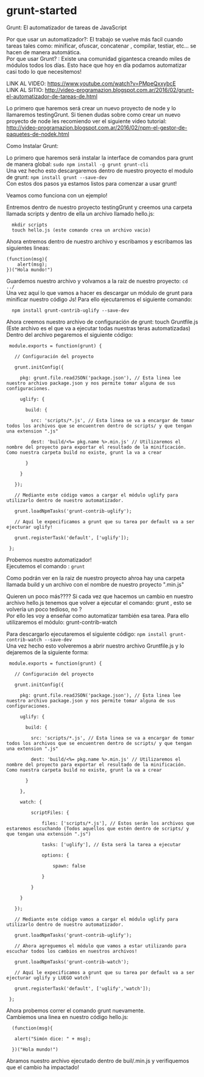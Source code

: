 # grunt-started
Grunt: El automatizador de tareas de JavaScript<br />

Por que usar un automatizador?: El trabajo se vuelve más facil cuando tareas tales como: minificar, ofuscar, concatenar , compilar, testiar, etc... se hacen de manera automática. <br />
Por que usar Grunt? : Existe una comunidad gigantesca creando miles de módulos todos los días. Esto hace que hoy en día podamos automatizar casi todo lo que necesitemos!<br />

LINK AL VIDEO: https://www.youtube.com/watch?v=PMpeQxxybcE <br />
LINK AL SITIO: http://video-programazion.blogspot.com.ar/2016/02/grunt-el-automatizador-de-tareas-de.html <br />

Lo primero que haremos será crear un nuevo proyecto de node y lo llamaremos testingGrunt. Si tienen dudas sobre como crear un nuevo proyecto de node les recomiendo ver el siguiente video tutorial: http://video-programazion.blogspot.com.ar/2016/02/npm-el-gestor-de-paquetes-de-nodek.html<br />

Como Instalar Grunt: <br />

 Lo primero que haremos será instalar la interface de comandos para grunt de manera global: ```sudo npm install -g grunt grunt-cli```<br />
 Una vez hecho esto descargaremos dentro de nuestro proyecto el modulo de grunt: ```npm install grunt --save-dev```<br />
 Con estos dos pasos ya estamos listos para comenzar a usar grunt!<br />


Veamos como funciona con un ejemplo!<br />

 Entremos dentro de nuestro proyecto testingGrunt y creemos una carpeta llamada scripts y dentro de ella un archivo llamado hello.js:<br />
```
  mkdir scripts
  touch hello.js (este comando crea un archivo vacio)
  ```

 Ahora entremos dentro de nuestro archivo y escribamos y escribamos las siguientes lineas:<br />
```
(function(msg){
    alert(msg);
})("Hola mundo!")
```

 Guardemos nuestro archivo y volvamos a la raiz de nuestro proyecto: ```cd ../```<br />
 Una vez aquí lo que vamos a hacer es descargar un módulo de grunt para minificar nuestro código Js! Para ello ejecutaremos el siguiente comando:<br />
```
  npm install grunt-contrib-uglify --save-dev
```
 Ahora creemos nuestro archivo de configuración de grunt: touch Gruntfile.js (Este archivo es el que va a ejecutar todas nuestras teras automatizadas)
 Dentro del archivo pegaremos el siguiente código:<br />

```
 module.exports = function(grunt) {

   // Configuración del proyecto

   grunt.initConfig({

     pkg: grunt.file.readJSON('package.json'), // Esta linea lee nuestro archivo package.json y nos permite tomar alguna de sus configuraciones.

     uglify: {

       build: {

         src: 'scripts/*.js', // Esta linea se va a encargar de tomar todos los archivos que se encuentren dentro de scripts/ y que tengan una extension ".js"

         dest: 'build/<%= pkg.name %>.min.js' // Utilizaremos el nombre del proyecto para exportar el resultado de la minificación. Como nuestra carpeta build no existe, grunt la va a crear

       }

     }

   });

   // Mediante este código vamos a cargar el módulo uglify para utilizarlo dentro de nuestro automatizador.

   grunt.loadNpmTasks('grunt-contrib-uglify');

   // Aquí le expecificamos a grunt que su tarea por default va a ser ejecturar uglify!

   grunt.registerTask('default', ['uglify']);

 };
```



Probemos nuestro automatizador!<br />
Ejecutemos el comando : ```grunt```<br />


Como podrán ver en la raiz de nuestro proyecto ahroa hay una carpeta llamada build y un archivo con el nombre de nuestro proyecto ".min.js"<br />

Quieren un poco más????
 Si cada vez que hacemos un cambio en nuestro archivo hello.js tenemos que volver a ejecutar el comando: grunt , esto se volvería un poco tedioso, no ?<br />
 Por ello les voy a enseñar como automatizar también esa tarea. Para ello utilizaremos el módulo: grunt-contrib-watch<br />

 Para descargarlo ejecutaremos el siguiente código: ```npm install grunt-contrib-watch --save-dev```<br />
 Una vez hecho esto volveremos a abrir nuestro archivo Gruntfile.js y lo dejaremos de la siguiente forma:<br />


```
 module.exports = function(grunt) {

   // Configuración del proyecto

   grunt.initConfig({

     pkg: grunt.file.readJSON('package.json'), // Esta linea lee nuestro archivo package.json y nos permite tomar alguna de sus configuraciones.

     uglify: {

       build: {

         src: 'scripts/*.js', // Esta linea se va a encargar de tomar todos los archivos que se encuentren dentro de scripts/ y que tengan una extension ".js"

         dest: 'build/<%= pkg.name %>.min.js' // Utilizaremos el nombre del proyecto para exportar el resultado de la minificación. Como nuestra carpeta build no existe, grunt la va a crear

       }

     },

     watch: {

         scriptFiles: {

             files: ['scripts/*.js'], // Estos serán los archivos que estaremos escuchando (Todos aquellos que estén dentro de scripts/ y que tengan una extensión ".js")

             tasks: ['uglify'], // Esta será la tarea a ejecutar

             options: {

                 spawn: false

             }

         }

     }

   });

   // Mediante este código vamos a cargar el módulo uglify para utilizarlo dentro de nuestro automatizador.

   grunt.loadNpmTasks('grunt-contrib-uglify');

   // Ahora agreguemos el módulo que vamos a estar utilizando para escuchar todos los cambios en nuestros archivos!

   grunt.loadNpmTasks('grunt-contrib-watch');

   // Aquí le expecificamos a grunt que su tarea por default va a ser ejecturar uglify y LUEGO watch!

   grunt.registerTask('default', ['uglify','watch']);

 };
```



 Ahora probemos correr el comando grunt nuevamente.<br />
 Cambiemos una linea en nuestro código hello.js:<br />

```
  (function(msg){

   alert("Simón dice: " + msg);

  })("Hola mundo!")
```


 Abramos nuestro archivo ejecutado dentro de buil/<nombre del proyecto>.min.js y verifiquemos que el cambio ha impactado!
